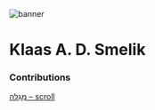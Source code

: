 <html><body><img id="banner" src="/sahd/images/banners/banner.png" alt="banner" /></body></html>

# **Klaas A. D. Smelik**


### Contributions
[מְגִלָּה – scroll](../words/scroll.md)<br>
